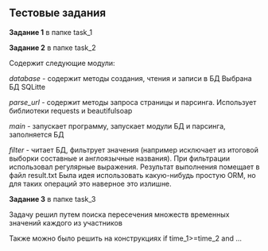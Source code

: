 ## Тестовые задания

**Задание 1** в папке task_1

**Задание 2** в папке task_2
    
Содержит следующие модули:

_database_ - содержит методы создания, чтения и записи в БД
Выбрана БД SQLitte

_parse_url_ - содержит методы запроса страницы и парсинга.
Использует библиотеки requests  и beautifulsoap

_main_ - запускает программу, запускает модули БД и парсинга, заполняется БД

_filter_ - читает БД, фильтрует значения (например исключает из итоговой выборки составные и англоязычные названия).
При фильтрации использовал регулярные выражения.
Результат выполнения помещает в файл result.txt
Была идея использовать какую-нибудь простую ORM, но для таких операций это наверное это излишне.

**Задание 3** в папке task_3

Задачу решил путем поиска пересечения множеств временных значений каждого из участников

Также можно было решить на конструкциях if time_1>=time_2 and ...



